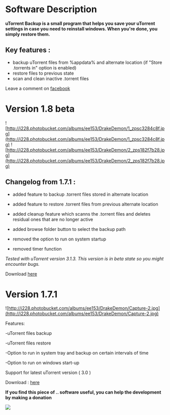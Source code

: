 # Software Description #

**uTorrent Backup is a small program that helps you save your
uTorrent settings in case you need to reinstall windows. When you're done, you simply restore them.**

## Key features : ##
  * backup uTorrent files from %appdata% and alternate location (if "Store .torrents in" option is enabled)
  * restore files to previous state
  * scan and clean inactive .torrent files

Leave a comment on [facebook](http://www.facebook.com/pages/UTorrent-BackUP/267138603311703?sk=wall)

# Version 1.8 beta #
![http://i228.photobucket.com/albums/ee153/DrakeDemon/1_zpsc3284c8f.jpg](http://i228.photobucket.com/albums/ee153/DrakeDemon/1_zpsc3284c8f.jpg) ![http://i228.photobucket.com/albums/ee153/DrakeDemon/2_zps182f7b28.jpg](http://i228.photobucket.com/albums/ee153/DrakeDemon/2_zps182f7b28.jpg)


## Changelog from 1.7.1 : ##
  * added feature to backup .torrent files stored in alternate location
  * added feature to restore .torrent files from previous alternate location
  * added cleanup feature which scanns the .torrent files and deletes residual ones that are no longer active
  * added browse folder button to select the backup path

  * removed the option to run on system startup
  * removed timer function

_Tested with uTorrent version 3.1.3. This version is in beta state so you might encounter bugs._

Download [here](http://code.google.com/p/utorrent-backup/downloads/detail?name=uTorrent%20BackUP%20v1.8%20beta.rar&can=2&q=#makechanges)

# Version 1.7.1 #

![http://i228.photobucket.com/albums/ee153/DrakeDemon/Capture-2.jpg](http://i228.photobucket.com/albums/ee153/DrakeDemon/Capture-2.jpg)

Features:

-uTorrent files backup

-uTorrent files restore

-Option to run in system tray and backup on certain intervals of time

-Option to run on windows start-up

Support for latest uTorrent version ( 3.0 )

Download : [here](http://code.google.com/p/utorrent-backup/downloads/detail?name=utorrentBKP.rar&can=2&q=#makechanges)


**If you find this piece of .. software useful,
you can help the development by making a donation**

[![](https://www.paypal.com/en_US/i/btn/btn_donateCC_LG.gif)](https://www.paypal.com/cgi-bin/webscr?cmd=_s-xclick&hosted_button_id=V4D7XE6ZPBTQN)